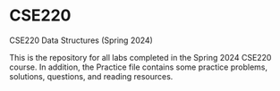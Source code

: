 # CSE220
CSE220 Data Structures (Spring 2024)

This is the repository for all labs completed in the Spring 2024 CSE220 course. In addition, the Practice file contains some practice problems, solutions, questions, and reading resources.
